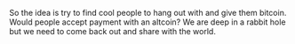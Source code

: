 So the idea is try to find cool people to hang out with and give them bitcoin.
Would people accept payment with an altcoin?
We are deep in a rabbit hole but we need to come back out and share with the world.
